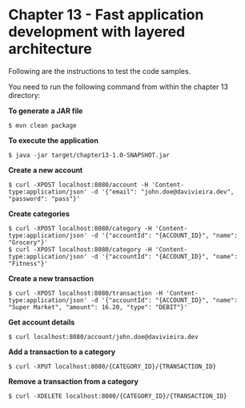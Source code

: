 # Chapter 13 - Fast application development with layered architecture
Following are the instructions to test the code samples.

You need to run the following command from within the chapter 13 directory:

**To generate a JAR file**
```
$ mvn clean package
```

**To execute the application**
```
$ java -jar target/chapter13-1.0-SNAPSHOT.jar   
```

**Create a new account**
```
$ curl -XPOST localhost:8080/account -H 'Content-type:application/json' -d '{"email": "john.doe@davivieira.dev", "password": "pass"}'
```

**Create categories**
```
$ curl -XPOST localhost:8080/category -H 'Content-type:application/json' -d '{"accountId": "{ACCOUNT_ID}", "name": "Grocery"}'
$ curl -XPOST localhost:8080/category -H 'Content-type:application/json' -d '{"accountId": "{ACCOUNT_ID}", "name": "Fitness"}'
```

**Create a new transaction**
```
$ curl -XPOST localhost:8080/transaction -H 'Content-type:application/json' -d '{"accountId": "{ACCOUNT_ID}", "name": "Super Market", "amount": 16.20, "type": "DEBIT"}'
```

**Get account details**
```
$ curl localhost:8080/account/john.doe@davivieira.dev
```

**Add a transaction to a category**
```
$ curl -XPUT localhost:8080/{CATEGORY_ID}/{TRANSACTION_ID}
```

**Remove a transaction from a category**
```
$ curl -XDELETE localhost:8080/{CATEGORY_ID}/{TRANSACTION_ID}
```